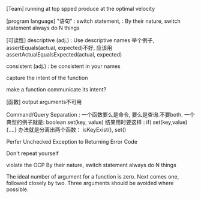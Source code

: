 [Team]
running at top spped
produce at the optimal velocity 


[program language]
"语句" : switch statement, 
: By their nature, switch statement always do N things


[可读性]
descriptive (adj.) : Use descriptive names
举个例子, assertEquals(actual, expected)不好, 应该用assertActualEqualsExpected(actual, expected)

consistent  (adj.) : be consistent in your names

capture the intent of the function

make a function communicate its intent?


[函数]
output arguments不可用

Command/Query Separation : 一个函数要么是命令, 要么是查询.不要both. 
一个典型的例子就是: boolean set(key, value)
结果用时要这样 : if( set(key,value) {....}
办法就是分离出两个函数： isKeyExist(), set()

Perfer Unchecked Exception to Returning Error Code

Don't repeat yourself

violate the OCP
By their nature, switch statement always do N things

The ideal number of argument for a function is zero. Next comes one, followed closely by two.  Three arguments should be avoided where possible.